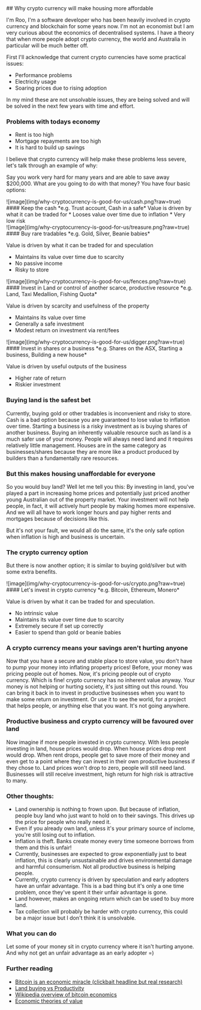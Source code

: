 
<link type="text/css" rel="stylesheet" href="main.css" />
<link type="text/css" rel="stylesheet" href="style/simplegrid.css" />
## Why crypto currency will make housing more affordable

I'm Roo, I'm a software developer who has been heavily involved in crypto currency and blockchain for
some years now. I'm not an economist but I am very curious about the economics of decentralised
systems. I have a theory that when more people adopt crypto currency, the world and Australia in particular
will be much better off.

First I'll acknowledge that current crypto currencies have some practical issues:
* Performance problems
* Electricity usage
* Soaring prices due to rising adoption

In my mind these are not unsolvable issues, they are being solved and will be solved in
the next few years with time and effort.

### Problems with todays economy

* Rent is too high
* Mortgage repayments are too high
* It is hard to build up savings

I believe that crypto currency will help make these problems less severe, let's talk through an example of why:

Say you work very hard for many years and are able to save away $200,000. What are you going to do with that money?
You have four basic options:
<div class="grid">
<div class="col-4-12">
<div class="content">
![image](img/why-cryptocurrency-is-good-for-us/cash.png?raw=true)
</div>
</div>
<div class="col-8-12">
<div class="content">
#### Keep the cash 
*e.g. Trust account, Cash in a safe*
Value is driven by what it can be traded for
* Looses value over time due to inflation
* Very low risk
</div>
</div>
</div>

<div class="grid">
<div class="col-4-12">
<div class="content">
![image](img/why-cryptocurrency-is-good-for-us/treasure.png?raw=true)
</div>
</div>
<div class="col-8-12">
<div class="content">
#### Buy rare tradables 
*e.g. Gold, Silver, Beanie babies*

Value is driven by what it can be traded for and speculation
* Maintains its value over time due to scarcity
* No passive income
* Risky to store
</div>
</div>
</div>

<div class="grid">
<div class="col-4-12">
<div class="content">
![image](img/why-cryptocurrency-is-good-for-us/fences.png?raw=true)
</div>
</div>
<div class="col-8-12">
<div class="content">
#### Invest in Land or control of another scarce, productive resource 
*e.g. Land, Taxi Medallion, Fishing Quota*

Value is driven by scarcity and usefulness of the property
* Maintains its value over time
* Generally a safe investment
* Modest return on investment via rent/fees
</div>
</div>
</div>

<div class="grid">
<div class="col-4-12">
<div class="content">
![image](img/why-cryptocurrency-is-good-for-us/digger.png?raw=true)
</div>
</div>
<div class="col-8-12">
<div class="content">
#### Invest in shares or a business
*e.g. Shares on the ASX, Starting a business, Building a new house*

Value is driven by useful outputs of the business
* Higher rate of return
* Riskier investment
</div>
</div>
</div>

### Buying land is the safest bet
Currently, buying gold or other tradables is inconvenient and risky to store. Cash is a bad option because you are guaranteed to lose value to inflation over time. Starting a business is a risky investment as is buying shares of another business. Buying an inherently valuable resource such as land is a much safer use of your money. People will always need land and it requires relatively little management. Houses are in the same category as businesses/shares because they are more like a product produced by builders than a fundamentally rare resources.

### But this makes housing unaffordable for everyone
So you would buy land? Well let me tell you this: By investing in land, you've played a part in increasing home prices and potentially just priced another young Australian out of the property market. Your investment will not help people, in fact, it will actively hurt people by making homes more expensive. And we will all have to work longer hours and pay higher rents and mortgages because of decisions like this.

But it's not your fault, we would all do the same, it's the only safe option when inflation is high and business is uncertain. 

### The crypto currency option
But there is now another option; it is similar to buying gold/silver but with some extra benefits.

<div class="grid">
<div class="col-4-12">
<div class="content">
![image](img/why-cryptocurrency-is-good-for-us/crypto.png?raw=true)
</div>
</div>
<div class="col-8-12">
<div class="content">
#### Let's invest in crypto currency
*e.g. Bitcoin, Ethereum, Monero*

Value is driven by what it can be traded for and speculation.
* No intrinsic value
* Maintains its value over time due to scarcity
* Extremely secure if set up correctly
* Easier to spend than gold or beanie babies
</div>
</div>
</div>

### A crypto currency means your savings aren't hurting anyone
Now that you have a secure and stable place to store value, you don't have to pump your money into inflating property prices! Before, your money was pricing people out of homes. 
Now, it's pricing people out of crypto currency. Which is fine! crypto currency has no inherent value anyway. 
Your money is not helping or hurting society, it's just sitting out this round. You can bring it back in to invest in productive businesses when you want to make some return on investment. 
Or use it to see the world, for a project that helps people, or anything else that you want. It's not going anywhere. 

### Productive business and crypto currency will be favoured over land
Now imagine if more people invested in crypto currency.
With less people investing in land, house prices would drop.
When house prices drop rent would drop.
When rent drops, people get to save more of their money and even get to a point where they can invest in their own productive business if they chose to.
Land prices won't drop to zero, people will still need land.
Businesses will still receive investment, high return for high risk is attractive to many.

### Other thoughts:
* Land ownership is nothing to frown upon. But because of inflation, people buy land who just want to hold on to their savings. This drives up the price for people who really need it.
* Even if you already own land, unless it's your primary source of inclome, you're still losing out to inflation.
* Inflation is theft. Banks create money every time someone borrows from them and this is unfair!
* Currently, businesses are expected to grow exponentially just to beat inflation, this is clearly unsustainable and drives environmental damage and harmful consumerism. Not all productive business is helping people.
* Currently, crypto currency is driven by speculation and early adopters have an unfair advantage. This is a bad thing but it's only a one time problem, once they've spent it their unfair advantage is gone. 
* Land however, makes an ongoing return which can be used to buy more land.
* Tax collection will probably be harder with crypto currency, this could be a major issue but I don't think it is unsolvable.

### What you can do

Let some of your money sit in crypto currency where it isn't hurting anyone. And why not get an
unfair advantage as an early adopter =)

### Further reading
* [Bitcoin is an economic miracle \(clickbait headline but real research\)](https://cointelegraph.com/news/bitcoin-is-an-economic-miracle-cambridge-professor)
* [Land buying vs Productivity](https://www.macrobusiness.com.au/2014/02/its-housing-thats-killing-productivity/)
* [Wikipedia overview of bitcoin economics](https://en.wikipedia.org/wiki/Economics_of_bitcoin)
* [Economic theories of value](https://en.wikipedia.org/wiki/Theory_of_value_\(economics\))

